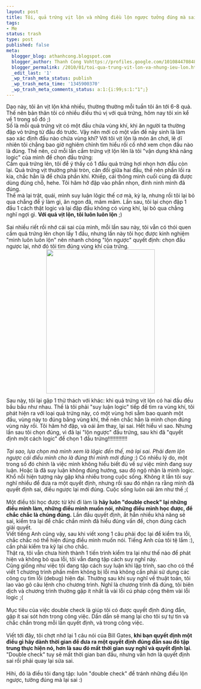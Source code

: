 ```yaml
---
layout: post
title: Tôi, quả trứng vịt lộn và những điều lộn ngược tưởng đúng mà sai
tags:
- Me
status: trash
type: post
published: false
meta:
  blogger_blog: athanhcong.blogspot.com
  blogger_author: Thanh Cong Vohttps://profiles.google.com/101084470848901147240noreply@blogger.com
  blogger_permalink: /2010/01/toi-qua-trung-vit-lon-va-nhung-ieu-lon.html
  _edit_last: '1'
  _wp_trash_meta_status: publish
  _wp_trash_meta_time: '1345900370'
  _wp_trash_meta_comments_status: a:1:{i:99;s:1:"1";}
---
```

Dạo này, tôi ăn vịt lộn khá nhiều, thường thường mỗi tuần tôi ăn tới 6-8 quả. Thế nên bản thân tôi có nhiều điều thú vị với quả trứng, hôm nay tôi xin kể về 1 trong số đó ;)<br />Số là mỗi quả trứng vịt có một đầu chứa vùng khí, khi ăn người ta thường đập vỏ trứng từ đầu đó trước. Vậy nên mới có một vấn đề nảy sinh là làm sao xác định đầu nào chứa vùng khí? Với tôi vịt lộn là món ăn chơi, lẽ dĩ nhiên tôi chẳng bao giờ nghiêm chỉnh tìm hiểu rồi cố nhớ xem chọn đầu nào là đúng. Thế nên, cứ mỗi lần cầm trứng vịt lộn lên là tôi "vận dụng khả năng logic" của mình để chọn đầu trứng:<br />Cầm quả trứng lên, tôi để ý thấy có 1 đầu quả trứng hơi nhọn hơn đầu còn lại. Quả trứng vịt thường phải tròn, cân đối giữa hai đầu, thế nên phần lồi ra kia, chắc hẳn là để chứa phần khí. Khiếp, cái thông minh cuối cùng đã được dùng đúng chỗ, hehe. Tôi hăm hở đập vào phần nhọn, đinh ninh mình đã đúng.<br />Thế mà lại trật, quái, mình suy luận lôgic thế cơ mà, kỳ lạ, nhưng rồi tôi lại bỏ qua chẳng để ý làm gì, ăn ngon đã, măm măm. Lần sau, tôi lại chọn đập 1 đầu 1 cách thật logic và lại đập đầu không có vùng khí, lại bỏ qua chẳng nghĩ ngợi gì. <span style="font-weight: bold;">Với quả vịt lộn, tôi luôn luôn lộn</span> ;)<br /><br />Sai nhiều riết rồi nhớ cái sai của mình, mỗi lần sau này, tôi vẫn có thói quen cầm quả trứng lên chọn lấy 1 đầu, nhưng lần này tôi học được kinh nghiệm "mình luôn luôn lộn" nên nhanh chóng "lộn ngược" quyết định: chọn đầu ngược lại, nhờ đó tôi tìm đúng vùng khí của trứng. <a onblur="try {parent.deselectBloggerImageGracefully();} catch(e) {}" href="http://farm3.static.flickr.com/2409/2532774815_6706fb6673.jpg"><img style="display: block; margin: 0px auto 10px; text-align: center; cursor: pointer; width: 290px; height: 386px;" src="http://farm3.static.flickr.com/2409/2532774815_6706fb6673.jpg" alt="" border="0" /></a> Sau này, tôi lại gặp 1 thử thách với khác: khi quả trứng vịt lộn có hai đầu đều bầu bầu như nhau. Thế là tôi phải "suy luận logic" tiếp để tìm ra vùng khí, tôi phát hiện ra với loại quả trứng này, có một vùng hơi sẫm bao quanh một đầu, vùng này to đúng bằng vùng khí, thế nên chắc hẳn là mình chọn đúng vùng này rồi. Tôi hăm hở đập, và oái ăm thay, lại sai. Hết hiểu vì sao. Nhưng lần sau tôi chọn đúng, vì đã lại "lộn ngược" đầu trứng, sau khi đã "quyết định một cách logic" để chọn 1 đầu trứng!!!!!!!!!!!!!<br /><br /><span style="font-style: italic;">Tại sao, lựa chọn mà mình xem là lôgic đến thế, mà lại sai. Phải đem lộn ngược cái điều mình cho là đúng thì mình mới đúng</span> :) Có nhiều lý do, một trong số đó chính là việc mình không hiểu biết đủ về sự việc mình đang suy luận. Hoặc là đã suy luận không đúng hướng, sau đó ngộ nhận là mình logic. Khổ nỗi hiện tượng này gặp khá nhiều trong cuộc sống. Không ít lần tôi suy nghĩ nhiều để đưa ra một quyết định, nhưng rồi sau đó nhận ra rằng mình đã quyết định sai, điều ngược lại mới đúng. Cuộc sống luôn oái ăm như thế ;(<br /><br />Một điều tôi học được từ khi đi làm là <span style="font-weight: bold;">hãy luôn "double check" lại những điều mình làm, những điều mình muốn nói, những điều mình học được, để chắc chắc là chúng đúng.</span> Lần đầu quyết định, ắt hẳn nhiều khả năng sẽ sai, kiểm tra lại để chắc chắn mình đã hiểu đúng vấn đề, chọn đúng cách giải quyết.<br />Viết tiếng Anh cũng vậy, sau khi viết xong 1 câu phải đọc lại để kiểm tra lỗi, chắc chắc nó thể hiện đúng điều mình muốn nói. Tiếng Anh của tôi tệ lắm :), cần phải kiểm tra kỹ lại cho chắc.<br />Thật ra, tôi vẫn chưa hình thành 1 tiến trình kiểm tra lại như thế nào để phát hiện và không bỏ qua lỗi, tôi vẫn đang tập cách suy nghĩ này.<br />Cũng giống như việc tôi đang tập cách suy luận khi lập trình, sao cho có thể viết 1 chương trình phần mềm không bị lỗi mà không cần phải sử dụng các công cụ tìm lỗi (debug) hiện đại. Thường sau  khi suy nghĩ về thuật toán, tôi lao vào gõ câu lệnh cho chương trình. Nghĩ là chương trình đã đúng, tôi biên dịch và chương trình thường gặp ít nhất là vài lỗi cú pháp cộng thêm vài lỗi logic ;(<br /><br />Mục tiêu của việc double check là giúp tôi có được quyết định đúng đắn, gặp ít sai sót hơn trong công việc. Dần dần sẽ mang lại cho tôi sự tự tin và chắc chắn trong mỗi lần quyết định, và trong công việc.<br /><br />Viết tới đây, tôi chợt nhớ lại 1 câu nói của Bill Gates,<span style="font-weight: bold;"> khi bạn quyết định một điều gì hãy dành thời gian để đưa ra một quyết định đúng đắn sau đó tập trung thực hiện nó, hơn là sau đó mất thời gian suy nghĩ và quyết định lại</span>. "Double check" tuy sẽ mất thời gian ban đầu, nhưng vẫn hơn là quyết định sai rồi phải quay lại sửa sai.<br /><br />Hihi, đó là điều tôi đang tập: luôn "double check" để tránh những điều lộn ngược, tưởng đúng mà lại sai :)

